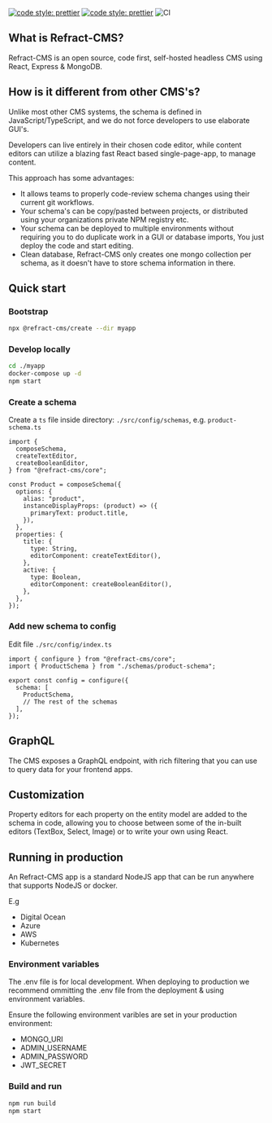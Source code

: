 [![code style: prettier](https://img.shields.io/badge/code_style-prettier-ff69b4.svg?style=flat-square)](https://github.com/prettier/prettier) [![code style: prettier](https://camo.githubusercontent.com/92e9f7b1209bab9e3e9cd8cdf62f072a624da461/68747470733a2f2f666c61742e62616467656e2e6e65742f62616467652f4275696c74253230576974682f547970655363726970742f626c7565)](https://github.com/microsoft/TypeScript) ![CI](https://github.com/refract-cms/refract-cms/workflows/CI/badge.svg)

## What is Refract-CMS?

Refract-CMS is an open source, code first, self-hosted headless CMS using React, Express & MongoDB.

## How is it different from other CMS's?

Unlike most other CMS systems, the schema is defined in JavaScript/TypeScript, and we do not force developers to use elaborate GUI's.

Developers can live entirely in their chosen code editor, while content editors can utilize a blazing fast React based single-page-app, to manage content.

This approach has some advantages:

- It allows teams to properly code-review schema changes using their current git workflows.
- Your schema's can be copy/pasted between projects, or distributed using your organizations private NPM registry etc.
- Your schema can be deployed to multiple environments without requiring you to do duplicate work in a GUI or database imports, You just deploy the code and start editing.
- Clean database, Refract-CMS only creates one mongo collection per schema, as it doesn't have to store schema information in there.

## Quick start

### Bootstrap

```bash
npx @refract-cms/create --dir myapp
```

### Develop locally

```bash
cd ./myapp
docker-compose up -d
npm start
```

### Create a schema

Create a `ts` file inside directory: `./src/config/schemas`, e.g. `product-schema.ts`

```tsx
import {
  composeSchema,
  createTextEditor,
  createBooleanEditor,
} from "@refract-cms/core";

const Product = composeSchema({
  options: {
    alias: "product",
    instanceDisplayProps: (product) => ({
      primaryText: product.title,
    }),
  },
  properties: {
    title: {
      type: String,
      editorComponent: createTextEditor(),
    },
    active: {
      type: Boolean,
      editorComponent: createBooleanEditor(),
    },
  },
});
```

### Add new schema to config

Edit file `./src/config/index.ts`

```tsx
import { configure } from "@refract-cms/core";
import { ProductSchema } from "./schemas/product-schema";

export const config = configure({
  schema: [
    ProductSchema,
    // The rest of the schemas
  ],
});
```

## GraphQL

The CMS exposes a GraphQL endpoint, with rich filtering that you can use to query data for your frontend apps.

## Customization

Property editors for each property on the entity model are added to the schema in code, allowing you to choose between some of the in-built editors (TextBox, Select, Image) or to write your own using React.

## Running in production

An Refract-CMS app is a standard NodeJS app that can be run anywhere that supports NodeJS or docker.

E.g

- Digital Ocean
- Azure
- AWS
- Kubernetes

### Environment variables

The .env file is for local development. When deploying to production we recommend ommitting the .env file from the deployment & using environment variables.

Ensure the following environment varibles are set in your production environment:

- MONGO_URI
- ADMIN_USERNAME
- ADMIN_PASSWORD
- JWT_SECRET

### Build and run

```bash
npm run build
npm start
```
